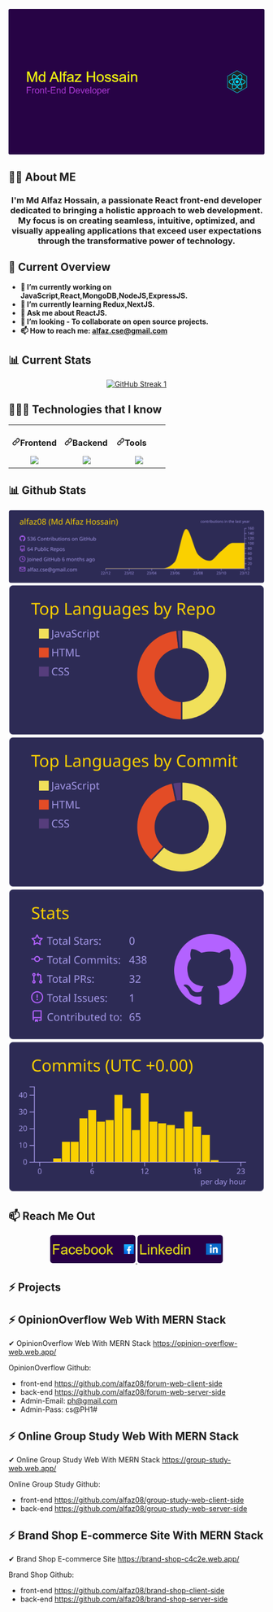

<!--
**alfaz08/alfaz08** is a ✨ _special_ ✨ repository because its `README.md` (this file) appears on your GitHub profile.

Here are some ideas to get you started again:
### Hi there 👋
- 🔭 I’m currently working on ...
- 🌱 I’m currently learning ...
- 👯 I’m looking to collaborate on ...
- 🤔 I’m looking for help with ...
- 💬 Ask me about ...
- 📫 How to reach me: ...
- 😄 Pronouns: ...
- ⚡ Fun fact:sdd ...
-->
![Header](./asset/github-header-image%20(5).png)

## 👨‍🏫 About ME
<div align="center">
  <h3>
    I'm Md Alfaz Hossain, a passionate React front-end developer dedicated to bringing a holistic approach to web development. My focus is on creating seamless, intuitive, optimized, and visually appealing applications that exceed user expectations through the transformative power of technology.
  </h3>

</div>

## 👀 Current Overview
- **🔭 I’m currently working on JavaScript,React,MongoDB,NodeJS,ExpressJS.**
- **🌱 I’m currently learning Redux,NextJS.**
- **💬 Ask me about ReactJS.**
- **👯 I’m looking - To collaborate on open source projects.**
- **📫 How to reach me: alfaz.cse@gmail.com**



## 📊 Current Stats

<div align="center">
  <a href="https://github.com/alfaz08">
    <img src="https://github-readme-streak-stats.herokuapp.com?user=alfaz08&theme=shades-of-purple" alt="GitHub Streak 1" width="50%">
  </a>
  
</div>

## 👨🏽‍💻 Technologies that I know
<table><tbody><tr><td valign="top" width="33%">
<h3 dir="auto"><a id="user-content-frontend" class="anchor" aria-hidden="true" tabindex="-1" href="#frontend"><svg class="octicon octicon-link" viewBox="0 0 16 16" version="1.1" width="16" height="16" aria-hidden="true"><path d="m7.775 3.275 1.25-1.25a3.5 3.5 0 1 1 4.95 4.95l-2.5 2.5a3.5 3.5 0 0 1-4.95 0 .751.751 0 0 1 .018-1.042.751.751 0 0 1 1.042-.018 1.998 1.998 0 0 0 2.83 0l2.5-2.5a2.002 2.002 0 0 0-2.83-2.83l-1.25 1.25a.751.751 0 0 1-1.042-.018.751.751 0 0 1-.018-1.042Zm-4.69 9.64a1.998 1.998 0 0 0 2.83 0l1.25-1.25a.751.751 0 0 1 1.042.018.751.751 0 0 1 .018 1.042l-1.25 1.25a3.5 3.5 0 1 1-4.95-4.95l2.5-2.5a3.5 3.5 0 0 1 4.95 0 .751.751 0 0 1-.018 1.042.751.751 0 0 1-1.042.018 1.998 1.998 0 0 0-2.83 0l-2.5 2.5a1.998 1.998 0 0 0 0 2.83Z"></path></svg></a>Frontend</h3>
<div align="center" dir="auto">  

  <a href="https://github.com/alfaz08">
    <img src="https://skillicons.dev/icons?i=js,react,tailwind,html,css" />
  </a>
</div>
</td><td valign="top" width="33%">
<h3 dir="auto"><a id="user-content-backend" class="anchor" aria-hidden="true" tabindex="-1" href="#backend"><svg class="octicon octicon-link" viewBox="0 0 16 16" version="1.1" width="16" height="16" aria-hidden="true"><path d="m7.775 3.275 1.25-1.25a3.5 3.5 0 1 1 4.95 4.95l-2.5 2.5a3.5 3.5 0 0 1-4.95 0 .751.751 0 0 1 .018-1.042.751.751 0 0 1 1.042-.018 1.998 1.998 0 0 0 2.83 0l2.5-2.5a2.002 2.002 0 0 0-2.83-2.83l-1.25 1.25a.751.751 0 0 1-1.042-.018.751.751 0 0 1-.018-1.042Zm-4.69 9.64a1.998 1.998 0 0 0 2.83 0l1.25-1.25a.751.751 0 0 1 1.042.018.751.751 0 0 1 .018 1.042l-1.25 1.25a3.5 3.5 0 1 1-4.95-4.95l2.5-2.5a3.5 3.5 0 0 1 4.95 0 .751.751 0 0 1-.018 1.042.751.751 0 0 1-1.042.018 1.998 1.998 0 0 0-2.83 0l-2.5 2.5a1.998 1.998 0 0 0 0 2.83Z"></path></svg></a>Backend</h3>
<div align="center" dir="auto">  

<a href="https://github.com/alfaz08">
    <img src="https://skillicons.dev/icons?i=mongodb,nodejs,express,firebase" />
  </a>
</div>
</td><td valign="top" width="33%">
<h3 dir="auto"><a id="user-content-tools" class="anchor" aria-hidden="true" tabindex="-1" href="#tools"><svg class="octicon octicon-link" viewBox="0 0 16 16" version="1.1" width="16" height="16" aria-hidden="true"><path d="m7.775 3.275 1.25-1.25a3.5 3.5 0 1 1 4.95 4.95l-2.5 2.5a3.5 3.5 0 0 1-4.95 0 .751.751 0 0 1 .018-1.042.751.751 0 0 1 1.042-.018 1.998 1.998 0 0 0 2.83 0l2.5-2.5a2.002 2.002 0 0 0-2.83-2.83l-1.25 1.25a.751.751 0 0 1-1.042-.018.751.751 0 0 1-.018-1.042Zm-4.69 9.64a1.998 1.998 0 0 0 2.83 0l1.25-1.25a.751.751 0 0 1 1.042.018.751.751 0 0 1 .018 1.042l-1.25 1.25a3.5 3.5 0 1 1-4.95-4.95l2.5-2.5a3.5 3.5 0 0 1 4.95 0 .751.751 0 0 1-.018 1.042.751.751 0 0 1-1.042.018 1.998 1.998 0 0 0-2.83 0l-2.5 2.5a1.998 1.998 0 0 0 0 2.83Z"></path></svg></a>Tools</h3>
<div align="center" dir="auto">  

<a href="https://github.com/alfaz08">
    <img src="https://skillicons.dev/icons?i=git,vercel,netlify,vscode,figma" />
  </a>
</div>
</td></tr></tbody></table>

## 📊 Github Stats

[![](https://raw.githubusercontent.com/alfaz08/alfaz08/master/profile-summary-card-output/shades_of_purple/0-profile-details.svg)](https://github.com/alfaz08)
[![](https://raw.githubusercontent.com/alfaz08/alfaz08/master/profile-summary-card-output/shades_of_purple/1-repos-per-language.svg)](https://github.com/alfaz08) [![](https://raw.githubusercontent.com/alfaz08/alfaz08/master/profile-summary-card-output/shades_of_purple/2-most-commit-language.svg)](https://github.com/vn7n24fzkq/github-profile-summary-cards)
[![](https://raw.githubusercontent.com/alfaz08/alfaz08/master/profile-summary-card-output/shades_of_purple/3-stats.svg)](https://github.com/alfaz08) [![](https://raw.githubusercontent.com/alfaz08/alfaz08/master/profile-summary-card-output/shades_of_purple/4-productive-time.svg)](https://github.com/alfaz08)




## 📫 Reach Me Out
<p align="center" dir="auto">
  <em><strong>
    
   

<a href="https://www.facebook.com/alfaz.cse" rel="nofollow">
      <img height="55" src="./asset/github-header-image (14).png" style="max-width: 100%;">
    </a>
    <a href="www.linkedin.com/in/alfaz08" rel="nofollow">
      <img height="55" src="./asset/github-header-image (15).png" style="max-width: 100%;">
    </a>


   
  </strong></em>
</p>

## ⚡ Projects

## ⚡ OpinionOverflow Web With MERN Stack

✔ OpinionOverflow Web With MERN Stack https://opinion-overflow-web.web.app/

OpinionOverflow Github:

- front-end https://github.com/alfaz08/forum-web-client-side
- back-end https://github.com/alfaz08/forum-web-server-side
- Admin-Email: ph@gmail.com
- Admin-Pass: cs@PH1#

## ⚡ Online Group Study Web With MERN Stack

✔ Online Group Study Web With MERN Stack https://group-study-web.web.app/

Online Group Study Github:

- front-end https://github.com/alfaz08/group-study-web-client-side
- back-end https://github.com/alfaz08/group-study-web-server-side


## ⚡ Brand Shop E-commerce Site With MERN Stack

✔ Brand Shop E-commerce Site https://brand-shop-c4c2e.web.app/

Brand Shop Github:

- front-end https://github.com/alfaz08/brand-shop-client-side
- back-end https://github.com/alfaz08/brand-shop-server-side


